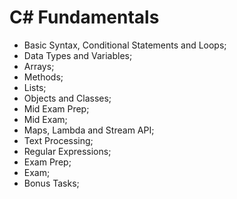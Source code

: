 # C# Fundamentals

* Basic Syntax, Conditional Statements and Loops;
* Data Types and Variables;
* Arrays;
* Methods;
* Lists;
* Objects and Classes;
* Mid Exam Prep;
* Mid Exam;
* Maps, Lambda and Stream API;
* Text Processing;
* Regular Expressions;
* Exam Prep;
* Exam;
* Bonus Tasks;
